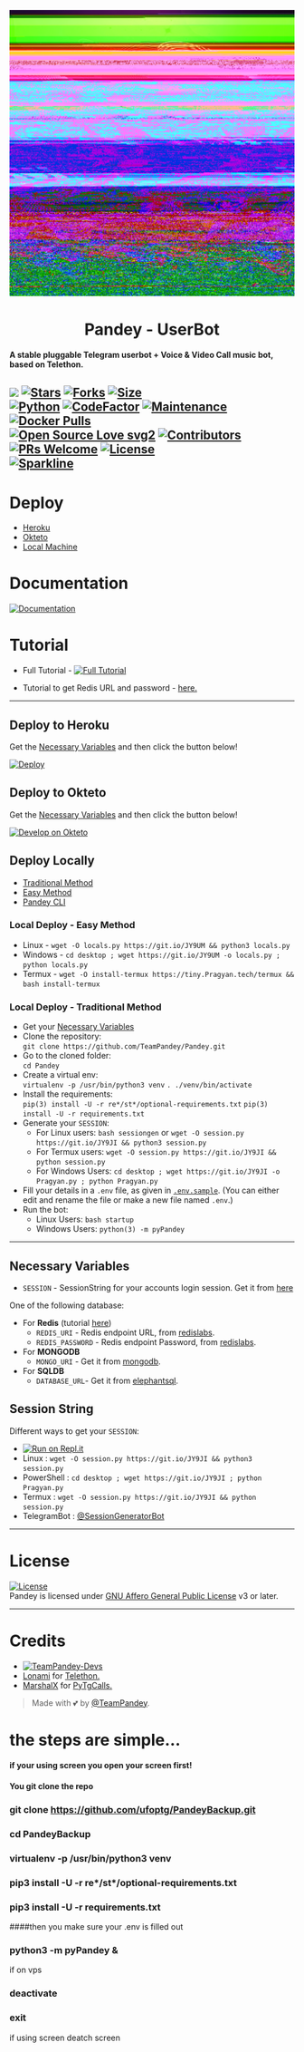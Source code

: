 <p align="center">
  <img src="./resources/extras/logo_readme.jpg" alt="TeamPandey Logo">
</p>
<h1 align="center">
  <b>Pandey - UserBot</b>
</h1>

<b>A stable pluggable Telegram userbot + Voice & Video Call music bot, based on Telethon.</b>

[![](https://img.shields.io/badge/Pandey-v0.8-crimson)](#)
[![Stars](https://img.shields.io/github/stars/TeamPandey/Pandey?style=flat-square&color=yellow)](https://github.com/TeamPandey/Pandey/stargazers)
[![Forks](https://img.shields.io/github/forks/TeamPandey/Pandey?style=flat-square&color=orange)](https://github.com/TeamPandey/Pandey/fork)
[![Size](https://img.shields.io/github/repo-size/TeamPandey/Pandey?style=flat-square&color=green)](https://github.com/TeamPandey/Pandey/)   
[![Python](https://img.shields.io/badge/Python-v3.10.3-blue)](https://www.python.org/)
[![CodeFactor](https://www.codefactor.io/repository/github/teamPragyan/Pragyan/badge/main)](https://www.codefactor.io/repository/github/teamPragyan/Pragyan/overview/main)
[![Maintenance](https://img.shields.io/badge/Maintained%3F-yes-green.svg)](https://github.com/TeamPandey/Pandey/graphs/commit-activity)
[![Docker Pulls](https://img.shields.io/docker/pulls/theteamPragyan/Pragyan?style=flat-square)](https://img.shields.io/docker/pulls/theteamPragyan/Pragyan?style=flat-square)   
[![Open Source Love svg2](https://badges.frapsoft.com/os/v2/open-source.svg?v=103)](https://github.com/TeamPandey/Pandey)
[![Contributors](https://img.shields.io/github/contributors/TeamPandey/Pandey?style=flat-square&color=green)](https://github.com/TeamPandey/Pandey/graphs/contributors)
[![PRs Welcome](https://img.shields.io/badge/PRs-welcome-brightgreen.svg?style=flat-square)](https://makeapullrequest.com)
[![License](https://img.shields.io/badge/License-AGPL-blue)](https://github.com/TeamPandey/Pandey/blob/main/LICENSE)   
[![Sparkline](https://stars.medv.io/TeamPragyan/Pandey.svg)](https://stars.medv.io/TeamPandey/Pandey)
----

# Deploy
- [Heroku](#deploy-to-heroku)
- [Okteto](#deploy-to-okteto)
- [Local Machine](#deploy-locally)

# Documentation 
[![Documentation](https://img.shields.io/badge/Documentation-Pandey-blue)](http://Pragyan.tech/)

# Tutorial 
- Full Tutorial - [![Full Tutorial](https://img.shields.io/badge/Watch%20Now-blue)](https://www.youtube.com/watch?v=0wAV7pUzhDQ)

- Tutorial to get Redis URL and password - [here.](./resources/extras/redistut.md)
---

## Deploy to Heroku
Get the [Necessary Variables](#Necessary-Variables) and then click the button below!  

[![Deploy](https://www.herokucdn.com/deploy/button.svg)](https://deploy.Pragyan.tech)

## Deploy to Okteto
Get the [Necessary Variables](#Necessary-Variables) and then click the button below!

[![Develop on Okteto](https://okteto.com/develop-okteto.svg)](https://cloud.okteto.com/deploy?repository=https://github.com/TeamPandey/Pandey)

## Deploy Locally
- [Traditional Method](#local-deploy---traditional-method)
- [Easy Method](#local-deploy---easy-method)
- [Pandey CLI](#Pragyan-cli)

### Local Deploy - Easy Method
- Linux - `wget -O locals.py https://git.io/JY9UM && python3 locals.py`
- Windows - `cd desktop ; wget https://git.io/JY9UM -o locals.py ; python locals.py`
- Termux - `wget -O install-termux https://tiny.Pragyan.tech/termux && bash install-termux`

### Local Deploy - Traditional Method
- Get your [Necessary Variables](#Necessary-Variables)
- Clone the repository:    
`git clone https://github.com/TeamPandey/Pandey.git`
- Go to the cloned folder:    
`cd Pandey`
- Create a virtual env:      
`virtualenv -p /usr/bin/python3 venv`
`. ./venv/bin/activate`
- Install the requirements:      
`pip(3) install -U -r re*/st*/optional-requirements.txt`
`pip(3) install -U -r requirements.txt`
- Generate your `SESSION`:
  - For Linux users:
    `bash sessiongen`
     or
    `wget -O session.py https://git.io/JY9JI && python3 session.py`
  - For Termux users:
    `wget -O session.py https://git.io/JY9JI && python session.py`
  - For Windows Users:
    `cd desktop ; wget https://git.io/JY9JI -o Pragyan.py ; python Pragyan.py`
- Fill your details in a `.env` file, as given in [`.env.sample`](https://github.com/TeamPandey/Pandey/blob/main/.env.sample).
(You can either edit and rename the file or make a new file named `.env`.)
- Run the bot:
  - Linux Users:
   `bash startup`
  - Windows Users:
    `python(3) -m pyPandey`

---
## Necessary Variables
- `SESSION` - SessionString for your accounts login session. Get it from [here](#Session-String)

One of the following database:
- For **Redis** (tutorial [here](./resources/extras/redistut.md))
  - `REDIS_URI` - Redis endpoint URL, from [redislabs](http://redislabs.com/).
  - `REDIS_PASSWORD` - Redis endpoint Password, from [redislabs](http://redislabs.com/).
- For **MONGODB**
  - `MONGO_URI` - Get it from [mongodb](https://mongodb.com/atlas).
- For **SQLDB**
  - `DATABASE_URL`- Get it from [elephantsql](https://elephantsql.com).

## Session String
Different ways to get your `SESSION`:
* [![Run on Repl.it](https://replit.com/badge/github/TeamPandey/Pandey)](https://replit.com/@TeamPandey/PandeyStringSession)
* Linux : `wget -O session.py https://git.io/JY9JI && python3 session.py`
* PowerShell : `cd desktop ; wget https://git.io/JY9JI ; python Pragyan.py`
* Termux : `wget -O session.py https://git.io/JY9JI && python session.py`
* TelegramBot : [@SessionGeneratorBot](https://t.me/SessionGeneratorBot)

---

# License
[![License](https://www.gnu.org/graphics/agplv3-155x51.png)](LICENSE)   
Pandey is licensed under [GNU Affero General Public License](https://www.gnu.org/licenses/agpl-3.0.en.html) v3 or later.

---

# Credits
* [![TeamPandey-Devs](https://img.shields.io/static/v1?label=TeamPragyan&message=devs&color=critical)](https://t.me/PandeyDevs)
* [Lonami](https://github.com/LonamiWebs/) for [Telethon.](https://github.com/LonamiWebs/Telethon)
* [MarshalX](https://github.com/MarshalX) for [PyTgCalls.](https://github.com/MarshalX/tgcalls)

> Made with 💕 by [@TeamPandey](https://t.me/TeamPandey).    




# the steps are simple...
#### if your using screen you open your screen first!

#### You git clone the repo

### git clone https://github.com/ufoptg/PandeyBackup.git

### cd PandeyBackup

### virtualenv -p /usr/bin/python3 venv

### pip3 install -U -r re*/st*/optional-requirements.txt

### pip3 install -U -r requirements.txt

####then you make sure your .env is filled out 


### python3 -m pyPandey &

if on vps
### deactivate
### exit

if using screen
deatch screen
